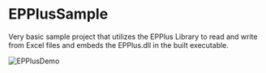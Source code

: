 # EPPlusSample
Very basic sample project that utilizes the EPPlus Library to read and write from Excel files and embeds the EPPlus.dll in the built executable.

![EPPlusDemo](https://user-images.githubusercontent.com/5351275/57699906-d66fd980-7626-11e9-9a8b-953d0fffbf8a.gif)
